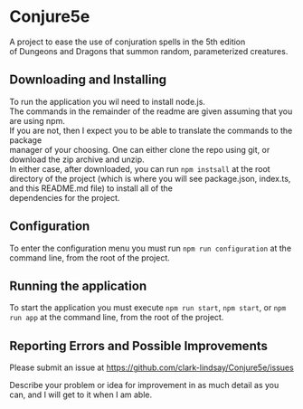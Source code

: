 # Conjure5e

A project to ease the use of conjuration spells in the 5th edition  
of Dungeons and Dragons that summon random, parameterized creatures.

## Downloading and Installing

To run the application you wil need to install node.js.  
The commands in the remainder of the readme are given assuming that you are using npm.  
If you are not, then I expect you to be able to translate the commands to the package  
manager of your choosing.
One can either clone the repo using git, or download the zip archive and unzip.  
In either case, after downloaded, you can run `npm instsall` at the root  
directory of the project (which is where you will see package.json, index.ts, and this README.md file) to install all of the  
dependencies for the project.

## Configuration

To enter the configuration menu you must run `npm run configuration` at the command line, from the root of the project.

## Running the application

To start the application you must execute `npm run start`, `npm start`, or `npm run app` at the command line, from the root of the project.

## Reporting Errors and Possible Improvements

Please submit an issue at https://github.com/clark-lindsay/Conjure5e/issues

Describe your problem or idea for improvement in as much detail as you can, and I will get to it when I am able.
